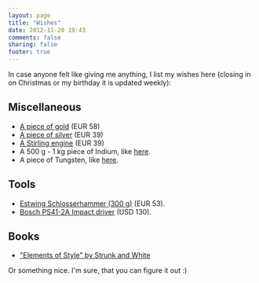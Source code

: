 ```yaml
---
layout: page
title: "Wishes"
date: 2012-11-20 19:43
comments: false
sharing: false
footer: true
---
```


In case anyone felt like giving me anything, I list my wishes here (closing in on Christmas or my birthday it is updated weekly):

Miscellaneous
-------------

- [A piece of gold](https://www.amazon.de/Goldbarren-1g-Feingold-Pr%C3%A4gefrisch-zertifiziert/dp/B013LQF75W/ref=pd_sim_sbs_201_2?ie=UTF8&psc=1&refRID=WHS8V7Q8C9NWD4A3H4DY) (EUR 58)
- [A piece of silver](https://www.amazon.de/Sunshine-Minting-Silver-Silberbarren-Barren/dp/B00B4XDOMS/ref=aag_m_pw_dp?ie=UTF8&m=A1BIUYPGI5EN8M) (EUR 39)
- [A Stirling engine](https://www.amazon.de/Yongse-Niedertemperatur-Stirlingmotor/dp/B01022KRA8/ref=sr_1_27?ie=UTF8&qid=1486468459&sr=8-27&keywords=stirlingmotor) (EUR 39)
- A 500 g - 1 kg piece of Indium, like [here](http://www.ebay.com/itm/Indium-Metal-Ingot-1000g-99-99-min-pure/262831382092?_trksid=p2047675.c100005.m1851&_trkparms=aid%3D222007%26algo%3DSIC.MBE%26ao%3D2%26asc%3D20131003132420%26meid%3Db3844c3b3b554a829f450fa4c5a48d02%26pid%3D100005%26rk%3D1%26rkt%3D6%26sd%3D262792784247).
- A piece of Tungsten, like [here](http://www.ebay.com/itm/Tungsten-1-Cube-Block-Weight-/302193147376?hash=item465c1d7df0:g:zWUAAOSw44BYddsV).

Tools
-----

- [Estwing Schlosserhammer (300 g)](http://www.amazon.de/Estwing-Estwing%C2%AE-Schlosserhammer/dp/B0013NCMGS/ref=sr_1_1?s=digital-text&ie=UTF8&qid=1460365060&sr=8-1&keywords=Estwing+Schlosserhammer) (EUR 53).
- [Bosch PS41-2A Impact driver](http://www.amazon.com/Bosch-PS41-2A-12-Volt-Lithium-Ion-Batteries/dp/B003LST02W/ref=sr_1_37?ie=UTF8&qid=1458051550&sr=8-37&keywords=cordless+impact+drivers) (USD 130).

<!--
Computer
--------
-->
<!--
* [A Microsoft Kinect](http://www.google.com/products/catalog?q=buy+kinect&hl=en&prmd=ivsun&resnum=1&biw=1280&bih=703&um=1&ie=UTF-8&cid=6853633111128295882&ei=ud8ITYeRK8aXOrzZlbEE&sa=X&oi=product_catalog_result&ct=result&resnum=1&ved=0CEsQ8wIwAA#) that is only the Kinect, no Xbox please (DKK 1199).

DVDs
----
-->

Books
-----

<!-- - ["Writing Analytically" by Rosenwasser and Stephen](http://www.amazon.co.uk/Writing-Analytically-David-Rosenwasser/dp/1285436504/ref=sr_1_1?s=digital-text&ie=UTF8&qid=1449658310&sr=8-1&keywords=Writing+analytically) -->
- ["Elements of Style" by Strunk and White](http://www.amazon.de/Elements-Style-E-B-White/dp/020530902X/ref=sr_1_1?s=books-intl-de&ie=UTF8&qid=1447606073&sr=1-1&keywords=Elements+of+style)


Or something nice. I'm sure, that you can figure it out :)
